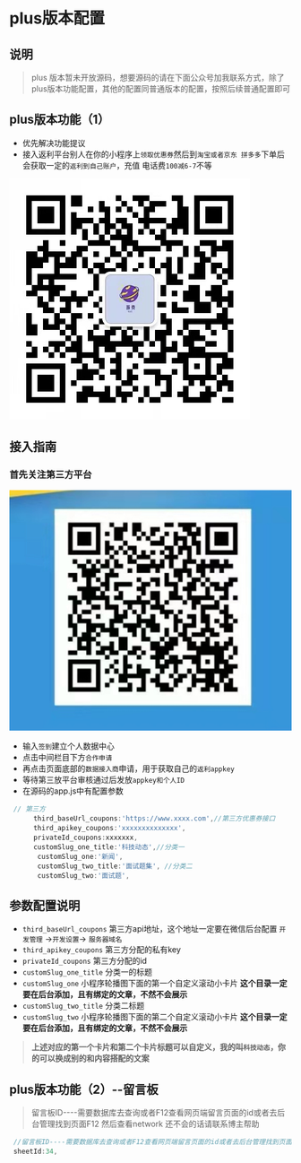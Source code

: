 # plus版本配置

## 说明

> plus 版本暂未开放源码，想要源码的请在下面公众号加我联系方式，除了plus版本功能配置，其他的配置同普通版本的配置，按照后续普通配置即可

## plus版本功能（1） 

 - 优先解决功能提议
 - 接入返利平台别人在你的小程序上`领取优惠券`然后到`淘宝或者京东 拼多多`下单后会获取一定的`返利到自己账户`，充值 电话费`100减6-7`不等

![公众号](../images/g_z_h_qrcode.jpg)

## 接入指南

 ### 首先关注第三方平台

![公众号](../images/g_z_h_third_suyan.jpg)

 - 输入`签到`建立个人数据中心
 - 点击中间栏目下方`合作申请`
 - 再点击页面底部的`数据接入商`申请，用于获取自己的`返利appkey`
 - 等待第三放平台审核通过后发放`appkey和个人ID`
 - 在源码的app.js中有配置参数

```javascript
 // 第三方
      third_baseUrl_coupons:'https://www.xxxx.com',//第三方优惠券接口
      third_apikey_coupons:'xxxxxxxxxxxxxx',
      privateId_coupons:xxxxxxx,
	  customSlug_one_title:'科技动态',//分类一
	   customSlug_one:'新闻',
	   customSlug_two_title:'面试题集', //分类二
	   customSlug_two:'面试题',
```

## 参数配置说明

 - `third_baseUrl_coupons` 第三方api地址，这个地址一定要在微信后台配置 `开发管理` ->`开发设置`-> `服务器域名`
 - `third_apikey_coupons` 第三方分配的私有key
 - `privateId_coupons` 第三方分配的id
 - `customSlug_one_title` 分类一的标题
 - `customSlug_one` 小程序轮播图下面的第一个自定义滚动小卡片 **这个目录一定要在后台添加，且有绑定的文章，不然不会展示** 
 - `customSlug_two_title` 分类二标题
 - `customSlug_two` 小程序轮播图下面的第二个自定义滚动小卡片 **这个目录一定要在后台添加，且有绑定的文章，不然不会展示**

>**上述对应的第一个卡片和第二个卡片标题可以自定义，我的叫`科技动态`，你的可以换成别的和内容搭配的文案**

## plus版本功能（2）--留言板

> 留言板ID----需要数据库去查询或者F12查看网页端留言页面的id或者去后台管理找到页面F12 然后查看network 还不会的话请联系博主帮助
 
 ```javascript
  //留言板ID----需要数据库去查询或者F12查看网页端留言页面的id或者去后台管理找到页面F12 然后查看network 还不会的话请联系博主帮助
  sheetId:34,
 
 ```